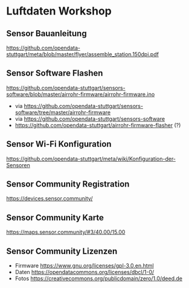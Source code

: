 # Luftdaten Workshop

## Sensor Bauanleitung
https://github.com/opendata-stuttgart/meta/blob/master/flyer/assemble_station.150dpi.pdf

## Sensor Software Flashen
https://github.com/opendata-stuttgart/sensors-software/blob/master/airrohr-firmware/airrohr-firmware.ino
  * via https://github.com/opendata-stuttgart/sensors-software/tree/master/airrohr-firmware
  * via https://github.com/opendata-stuttgart/sensors-software
  * https://github.com/opendata-stuttgart/airrohr-firmware-flasher (?)

## Sensor Wi-Fi Konfiguration
https://github.com/opendata-stuttgart/meta/wiki/Konfiguration-der-Sensoren

## Sensor Community Registration
https://devices.sensor.community/

## Sensor Community Karte
https://maps.sensor.community/#3/40.00/15.00

## Sensor Community Lizenzen
* Firmware https://www.gnu.org/licenses/gpl-3.0.en.html
* Daten https://opendatacommons.org/licenses/dbcl/1-0/
* Fotos https://creativecommons.org/publicdomain/zero/1.0/deed.de
